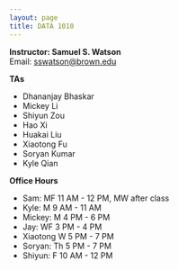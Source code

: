 ```yaml
---
layout: page
title: DATA 1010
---
```


**Instructor: Samuel S. Watson**  
Email: sswatson@brown.edu

**TAs**  
* Dhananjay Bhaskar
* Mickey Li
* Shiyun Zou
* Hao Xi
* Huakai Liu
* Xiaotong Fu
* Soryan Kumar
* Kyle Qian

**Office Hours**  
* Sam: MF 11 AM - 12 PM, MW after class
* Kyle: M 9 AM - 11 AM
* Mickey: M 4 PM - 6 PM
* Jay: WF 3 PM - 4 PM
* Xiaotong W 5 PM - 7 PM
* Soryan: Th 5 PM - 7 PM
* Shiyun: F 10 AM - 12 PM